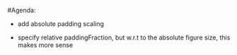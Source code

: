 #Agenda:

* add absolute padding scaling 

* specify relative paddingFraction, but w.r.t to the absolute figure size, this makes
more sense